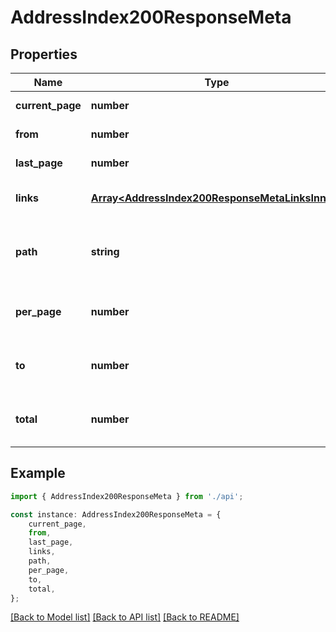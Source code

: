 # AddressIndex200ResponseMeta


## Properties

Name | Type | Description | Notes
------------ | ------------- | ------------- | -------------
**current_page** | **number** |  | [default to undefined]
**from** | **number** |  | [default to undefined]
**last_page** | **number** |  | [default to undefined]
**links** | [**Array&lt;AddressIndex200ResponseMetaLinksInner&gt;**](AddressIndex200ResponseMetaLinksInner.md) | Generated paginator links. | [default to undefined]
**path** | **string** | Base path for paginator generated URLs. | [default to undefined]
**per_page** | **number** | Number of items shown per page. | [default to undefined]
**to** | **number** | Number of the last item in the slice. | [default to undefined]
**total** | **number** | Total number of items being paginated. | [default to undefined]

## Example

```typescript
import { AddressIndex200ResponseMeta } from './api';

const instance: AddressIndex200ResponseMeta = {
    current_page,
    from,
    last_page,
    links,
    path,
    per_page,
    to,
    total,
};
```

[[Back to Model list]](../README.md#documentation-for-models) [[Back to API list]](../README.md#documentation-for-api-endpoints) [[Back to README]](../README.md)
